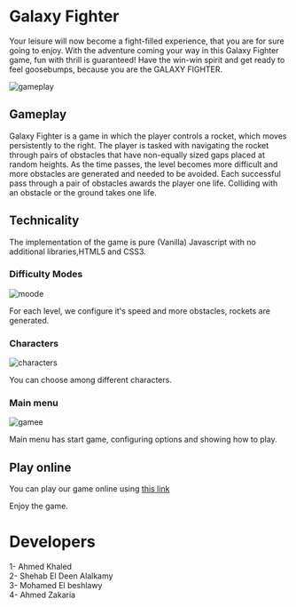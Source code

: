 # Galaxy Fighter
Your leisure will now become a fight-filled experience, that you are for sure going to enjoy. With the adventure coming your way in this Galaxy Fighter game, fun with thrill is guaranteed! Have the win-win spirit and get ready to feel goosebumps, because you are the GALAXY FIGHTER.

![gameplay](https://user-images.githubusercontent.com/64443382/107883556-5b70dc80-6ef8-11eb-9d65-55a1e150cabb.png)

## Gameplay

Galaxy Fighter is a game in which the player controls a rocket, which moves
persistently to the right. The player is tasked with navigating the rocket
through pairs of obstacles that have non-equally sized gaps placed at random
heights. As the time passes, the level becomes more difficult and more obstacles
are generated and needed to be avoided. Each successful pass through a pair of
obstacles awards the player one life. Colliding with an obstacle or the ground takes one life.

## Technicality

The implementation of the game is pure (Vanilla) Javascript with no additional libraries,HTML5 and CSS3.

### Difficulty Modes

![moode](https://user-images.githubusercontent.com/64443382/107883564-5f046380-6ef8-11eb-8aee-4080b8edcc3d.png)

For each level, we configure it's speed and more obstacles, rockets are generated.

### Characters

![characters](https://user-images.githubusercontent.com/64443382/107883551-5744bf00-6ef8-11eb-8ad3-f6f1e3896c8f.png)

You can choose among different characters.





### Main menu

![gamee](https://user-images.githubusercontent.com/64443382/107885801-f7a0e080-6f04-11eb-8a51-ef44dcd6f9d1.png)

Main menu has start game, configuring options and showing how to play.



## Play online

You can play our game online using [this link](https://galaxy-fighter-project.herokuapp.com/)

Enjoy the game.
# Developers
1- Ahmed Khaled\
2- Shehab El Deen Alalkamy\
3- Mohamed El beshlawy\
4- Ahmed Zakaria
